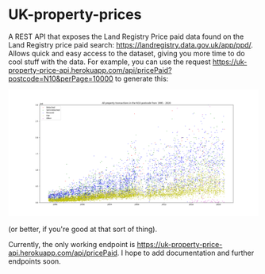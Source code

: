 # UK-property-prices

A REST API that exposes the Land Registry Price paid data found on the Land Registry price paid search: https://landregistry.data.gov.uk/app/ppd/. Allows quick and easy access to the dataset, giving you more time to do cool stuff with the data. For example, you can use the request https://uk-property-price-api.herokuapp.com/api/pricePaid?postcode=N10&perPage=10000 to generate this:

![Alt text](/misc/n10_transactions.png?raw=true "Optional Title")

(or better, if you're good at that sort of thing).

Currently, the only working endpoint is https://uk-property-price-api.herokuapp.com/api/pricePaid. I hope to add documentation and further endpoints soon.
